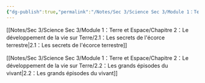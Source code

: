 ```yaml
---
{"dg-publish":true,"permalink":"/Notes/Sec 3/Science Sec 3/Module 1：Terre et Espace/Chapitre 2：Le développement de la vie sur Terre/"}
---
```



[[Notes/Sec 3/Science Sec 3/Module 1：Terre et Espace/Chapitre 2：Le développement de la vie sur Terre/2.1：Les secrets de l'écorce terrestre\|2.1：Les secrets de l'écorce terrestre]]

[[Notes/Sec 3/Science Sec 3/Module 1：Terre et Espace/Chapitre 2：Le développement de la vie sur Terre/2.2：Les grands épisodes du vivant\|2.2：Les grands épisodes du vivant]]
